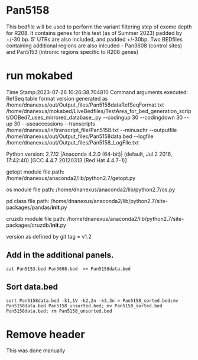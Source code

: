 # Pan5158
This bedfile will be used to perform the variant filtering step of exome depth for R208. It contains genes for this test (as of Summer 2023) padded by +/-30 bp. 5' UTRs are also included, and padded +/-30bp. Two BEDfiles containing additional regions are also inlcuded - Pan3608 (control sites) and Pan5153 (intronic regions specific to R208 genes)

# run mokabed
Time Stamp:2023-07-26 10:26:38.704810
Command arguments executed:
RefSeq table format version generated as /home/dnanexus/out/Output_files/Pan5158dataRefSeqFormat.txt
/home/dnanexus/mokabed/LiveBedfiles/TestArea_for_bed_generation_script/OOBed7_uses_mirrored_database_.py --codingup 30 --codingdown 30 --up 30 --useaccessions --transcripts /home/dnanexus/in/transcript_file/Pan5158.txt --minuschr --outputfile /home/dnanexus/out/Output_files/Pan5158data.bed --logfile /home/dnanexus/out/Output_files/Pan5158_LogFile.txt 

 Python version: 2.7.12 |Anaconda 4.2.0 (64-bit)| (default, Jul  2 2016, 17:42:40) 
[GCC 4.4.7 20120313 (Red Hat 4.4.7-1)]

 getopt module file path: /home/dnanexus/anaconda2/lib/python2.7/getopt.py

 os module file path: /home/dnanexus/anaconda2/lib/python2.7/os.py

 pd class file path: /home/dnanexus/anaconda2/lib/python2.7/site-packages/pandas/__init__.py

 cruzdb module file path: /home/dnanexus/anaconda2/lib/python2.7/site-packages/cruzdb/__init__.py

version as defined by git tag = v1.2

## Add in the additional panels.
`cat Pan5153.bed Pan3608.bed  >> Pan5158data.bed`

## Sort data.bed
`sort Pan5158data.bed -k1,1V -k2,2n -k3,3n > Pan5158_sorted.bed;mv Pan5158data.bed Pan5158_unsorted.bed; mv Pan5158_sorted.bed Pan5158data.bed; rm Pan5158_unsorted.bed`

# Remove header 
This was done manually